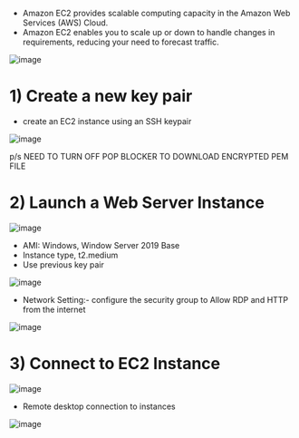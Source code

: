 - Amazon EC2  provides scalable computing capacity in the Amazon Web Services (AWS) Cloud. 
- Amazon EC2 enables you to scale up or down to handle changes in requirements, reducing your need to forecast traffic.

![image](https://github.com/cloudsketchnote/AWS-General-Immersion-Day/assets/89719597/99fb72f2-d7b1-42dc-937b-6b12dd915510)

# 1) Create a new key pair

- create an EC2 instance using an SSH keypair

![image](https://github.com/cloudsketchnote/AWS-Learning-Path/assets/89719597/4b399dc6-ebb9-4a36-a35a-2df3460d923c)


p/s NEED TO TURN OFF POP BLOCKER TO DOWNLOAD ENCRYPTED PEM FILE

# 2) Launch a Web Server Instance

![image](https://github.com/cloudsketchnote/AWS-Learning-Path/assets/89719597/81e5caa2-2b29-4722-9b33-2f37319303da)

- AMI: Windows, Window Server 2019 Base
- Instance type, t2.medium
- Use previous key pair

![image](https://github.com/cloudsketchnote/AWS-Learning-Path/assets/89719597/489f96de-d194-4fea-a939-daf76ace06e2)

  
- Network Setting:- configure the security group to Allow RDP and HTTP from the internet

![image](https://github.com/cloudsketchnote/AWS-Learning-Path/assets/89719597/c3cd9627-8d97-45f5-8dd2-e1483eca7956)


# 3) Connect to EC2 Instance

![image](https://github.com/cloudsketchnote/AWS-Learning-Path/assets/89719597/a5e4aedb-d4f3-4809-b876-0990a714a7ac)

- Remote desktop connection to instances

![image](https://github.com/cloudsketchnote/AWS-Learning-Path/assets/89719597/8c6405d4-4f97-461b-a016-149e21713053)









